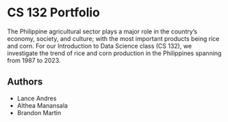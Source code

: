 # CS 132 Portfolio

The Philippine agricultural sector plays a major role in the country’s economy, society, and culture; with the most important products being rice and corn. For our Introduction to Data Science class (CS 132), we investigate the trend of rice and corn production in the Philippines spanning from 1987 to 2023.

## Authors

* Lance Andres
* Althea Manansala
* Brandon Martin